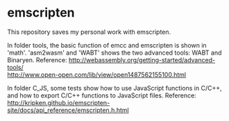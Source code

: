 # emscripten
This repository saves my personal work with emscripten.

In folder tools, the basic function of emcc and emscripten is shown in 'math'. 'asm2wasm' and 'WABT' shows the two advanced tools: WABT
and Binaryen. 
Reference: 
http://webassembly.org/getting-started/advanced-tools/  
http://www.open-open.com/lib/view/open1487562155100.html  

In folder C_JS, some tests show how to use JavaScript functions in C/C++, and how to export C/C++ functions to JavaScript files.
Reference:
http://kripken.github.io/emscripten-site/docs/api_reference/emscripten.h.html  

